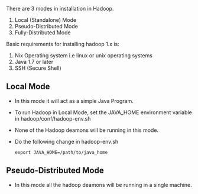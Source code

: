 There are 3 modes in installation in Hadoop.
1. Local (Standalone) Mode
2. Pseudo-Distributed Mode
3. Fully-Distributed Mode

Basic requirements for installing hadoop 1.x is:
1. Nix Operating system i.e linux or unix operating systems
2. Java 1.7 or later
3. SSH (Secure Shell)

## Local Mode ##
* In this mode it will act as a simple Java Program.
* To run Hadoop in Local Mode, set the JAVA_HOME environment variable in hadoop/conf/hadoop-env.sh
* None of the Hadoop deamons will be running in this mode.
* Do the following change in hadoop-env.sh
  
  `export JAVA_HOME=/path/to/java_home`

## Pseudo-Distributed Mode ##
* In this mode all the hadoop deamons will be running in a single machine.

